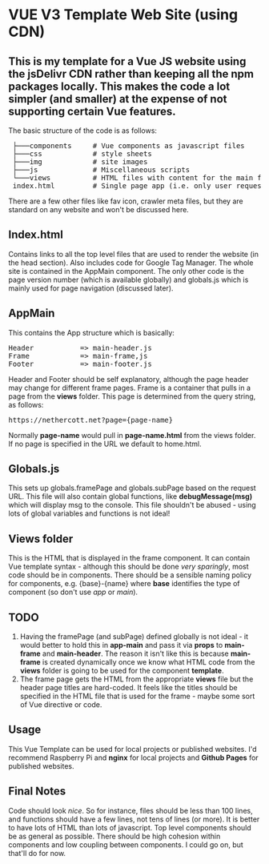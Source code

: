 # VUE V3 Template Web Site (using CDN)
This is my template for a Vue JS website using the jsDelivr CDN rather
than keeping all the npm packages locally. This makes the code a lot
simpler (and smaller) at the expense of not supporting certain Vue
features.
---
 The basic structure of the code is as follows:
  <pre>
 ├───components     # Vue components as javascript files
 ├───css            # style sheets
 ├───img            # site images
 ├───js             # Miscellaneous scripts
 └───views          # HTML files with content for the main frame
 index.html         # Single page app (i.e. only user requested HTML file)
</pre>
There are a few other files like fav icon, crawler meta files, but they
are standard on any website and won't be discussed here.

## Index.html
Contains links to all the top level files that are used to render the
website (in the head section). Also includes code for Google Tag Manager.
The whole site is contained in the AppMain component. The only other code is
the page version number (which is available globally) and globals.js which
is mainly used for page navigation (discussed later).

## AppMain
This contains the App structure which is basically:
<pre>
Header           => main-header.js
Frame            => main-frame,js
Footer           => main-footer.js
</pre>
Header and Footer should be self explanatory, although the page header may change for different frame pages. Frame is a container that
pulls in a page from the **views** folder. This page is determined from
the query string, as follows:
<pre>
https://nethercott.net?page={page-name}
</pre>
Normally **page-name** would pull in **page-name.html** from the views folder. If no page is specified in the URL we default to home.html.

## Globals.js
This sets up globals.framePage and globals.subPage based on the request URL.
This file will also contain global functions, like **debugMessage(msg)** which will display msg to the console. This file shouldn't be abused - using lots of global variables and functions is not ideal!

## Views folder
This is the HTML that is displayed in the frame component. It can contain Vue template syntax - although this should be done _very sparingly_, most code should be in components. There should be a sensible naming policy for components, e.g. {base}-{name} where **base** identifies the type of component (so don't use _app_ or _main_).

## TODO
<ol>
<li>
Having the framePage (and subPage) defined globally is not ideal - it would
better to hold this in <b>app-main</b> and pass it via <b>props</b> to <b>main-frame</b> and <b>main-header</b>. The reason it isn't like this is
because <b>main-frame</b> is created dynamically once we know what HTML code
from the <b>views</b> folder is going to be used for the component
<b>template</b>.
</li>
<li>
The frame page gets the HTML from the appropriate <b>views</b> file but the
header page titles are hard-coded. It feels like the titles should be
specified in the HTML file that is used for the frame - maybe some sort of Vue directive or code.
</li>
</ol>

## Usage
This Vue Template can be used for local projects or published websites. I'd recommend Raspberry Pi and **nginx** for local projects and **Github Pages** for published websites.

## Final Notes
Code should look _nice_. So for instance, files should be less than 100 lines, and functions should have a few lines, not tens of lines (or more). It is better to have lots of HTML than lots of javascript. Top level components should be as general as possible. There should be high cohesion within components and low coupling between components. I could go on, but that'll do for now.